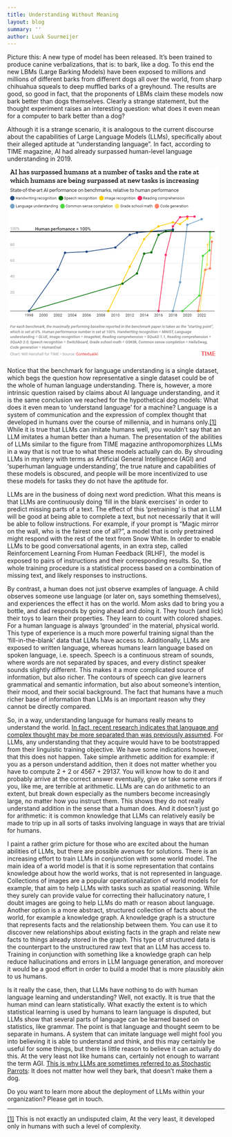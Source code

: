 ```yaml
---
title: Understanding Without Meaning
layout: blog
summary: ''
author: Luuk Suurmeijer
---
```


Picture this: A new type of model has been released. It’s been trained to produce canine verbalizations, that is: to bark, like a dog. To this end the new LBMs (Large Barking Models) have been exposed to millions and millions of different barks from different dogs all over the world, from sharp chihuahua squeals to deep muffled barks of a greyhound. The results are good, so good in fact, that the proponents of LBMs claim these models now bark better than dogs themselves. Clearly a strange statement, but the thought experiment raises an interesting question: what does it even mean for a computer to bark better than a dog?



Although it is a strange scenario, it is analogous to the current discourse about the capabilities of Large
Language Models (LLMs), specifically about their alleged aptitude at “understanding language”. In fact, according to TIME magazine, AI had already surpassed human-level language understanding in 2019.



![](/Picture1.png "[SOURCE, https://time.com/6300942/ai-progress-charts/]")





Notice that
the benchmark for language understanding is a single dataset, which begs the
question how representative a single dataset could be of the whole of human
language understanding. There is, however, a more intrinsic question raised by claims
about AI language understanding, and it is the same conclusion we reached for
the hypothetical dog models: What does it even mean to ‘understand language’
for a machine? Language is a system of communication and the expression of complex
thought that developed in humans over the course of millennia, and in humans
only.[\[1\]](#_ftn1)
While it is true that LLMs can imitate humans well, you wouldn’t say that an
LLM imitates a human better than a human. The presentation of the abilities of
LLMs similar to the figure from TIME magazine anthropomorphizes LLMs in a way
that is not true to what these models actually can do. By shrouding LLMs in
mystery with terms as Artificial General Intelligence (AGI) and ‘superhuman
language understanding’, the true nature and capabilities of these models is
obscured, and people will be more incentivized to use these models for tasks
they do not have the aptitude for. 





LLMs are in
the business of doing next word prediction. What this means is that LLMs are
continuously doing ‘fill in the blank exercises’ in order to predict missing
parts of a text. The effect of this ‘pretraining’ is that an LLM will be good
at being able to complete a text, but not necessarily that it will be able to
follow instructions. For example, if your prompt is “Magic mirror on the wall,
who is the fairest one of all?”, a model that is only pretrained might respond
with the rest of the text from Snow White. In order to enable LLMs to be good
conversational agents, in an extra step, called Reinforcement Learning From
Human Feedback (RLHF),  the model is
exposed to pairs of instructions and their corresponding results. So, the whole
training procedure is a statistical process based on a combination of missing
text, and likely responses to instructions. 





By
contrast, a human does not just observe examples of language. A child observes
someone use language (or later on, says something themselves), and experiences
the effect it has on the world. Mom asks dad to bring you a bottle, and dad
responds by going ahead and doing it. They touch (and lick) their toys to learn
their properties. They learn to count with colored shapes. For a human language
is always ‘grounded’ in the material, physical world. This type of experience is
a much more powerful training signal than the ‘fill-in-the-blank’ data that
LLMs have access to. Additionally, LLMs are exposed to written language,
whereas humans learn language based on spoken language, i.e. speech. Speech is
a continuous stream of sounds, where words are not separated by spaces, and
every distinct speaker sounds slightly different. This makes it a more complicated
source of information, but also richer. The contours of speech can give
learners grammatical and semantic information, but also about someone’s
intention, their mood, and their social background. The fact that humans have a
much richer base of information than LLMs is an important reason why they
cannot be directly compared.





So, in a
way, understanding language for humans really means to understand the world. [In fact, recent research indicates
that language and complex thought may be more separated than was previously
assumed](https://evlab.mit.edu/assets/papers/Fedorenko_%26_Varley_2016_ANYAS.pdf). For
LLMs, any understanding that they acquire would have to be bootstrapped from
their linguistic training objective. We have some indications however, that
this does not happen. Take simple arithmetic addition for example: if you as a
person understand addition, then it does not matter whether you have to
compute 2 + 2 or 4567 + 29137. You will know how to do it and probably arrive
at the correct answer eventually, give or take some errors if you, like me, are
terrible at arithmetic. LLMs are can do arithmetic to an extent, but break down
especially as the numbers become increasingly large, no matter how you instruct
them. This shows they do not really understand addition in the sense that a
human does. And it doesn’t just go for arithmetic: it is common knowledge that
LLMs can relatively easily be made to trip up in all sorts of tasks involving
language in ways that are trivial for humans.





I paint a
rather grim picture for those who are excited about the human abilities of
LLMs, but there are possible avenues for solutions. There is an increasing
effort to train LLMs in conjunction with some world model. The main idea
of a world model is that it is some representation that contains knowledge
about how the world works, that is not represented in language. Collections of
images are a popular operationalization of world models for example, that aim
to help LLMs with tasks such as spatial reasoning. While they surely can
provide value for correcting their hallucinatory nature, I doubt images are
going to help LLMs do math or reason about language. Another option is a more
abstract, structured collection of facts about the world, for example a
knowledge graph. A knowledge graph is a structure that represents facts and the
relationship between them. You can use it to discover new relationships about
existing facts in the graph and relate new facts to things already stored in
the graph. This type of structured data is the counterpart to the unstructured
raw text that an LLM has access to. Training in conjunction with something like
a knowledge graph can help reduce hallucinations and errors in LLM language
generation, and moreover it would be a good effort in order to build a model
that is more plausibly akin to us humans. 





Is it
really the case, then, that LLMs have nothing to do with human language
learning and understanding? Well, not exactly. It is true that the human mind
can learn statistically. What exactly the extent is to which statistical
learning is used by humans to learn language is disputed, but LLMs show that several
parts of language can be learned based on statistics, like grammar. The point
is that language and thought seem to be separate in humans. A system that can imitate
language well might fool you into believing it is able to understand and think,
and this may certainly be useful for some things, but there is little reason to
believe it can actually do this. At the very least not like humans can,
certainly not enough to warrant the term AGI. [This is why LLMs are sometimes referred to as
Stochastic Parrots](https://en.wikipedia.org/wiki/Stochastic_parrot): It does not matter how well they bark, that doesn’t make them a dog.





Do you want
to learn more about the deployment of LLMs within your organization? Please get
in touch.








***









[\[1\]](#_ftnref1) This is not exactly an undisputed claim, At the
very least, it developed only in humans with such a level of complexity.











